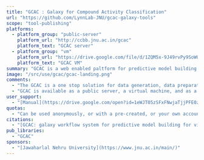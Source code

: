```yaml
---
title: "GCAC : Galaxy for Compound Activity Classification"
url: "https://github.com/LynnLab-JNU/gcac-galaxy-tools"
scope: "tool-publishing"
platforms:
  - platform_group: "public-server"
    platform_url: "http://ccbb.jnu.ac.in/gcac"
    platform_text: "GCAC server"
  - platform_group: "vm"
    platform_url: "https://drive.google.com/file/d/1ZQM5x-9J49rvPy9SoWOrM3Xm1MHZdr1I/view?usp=sharing"
    platform_text: "GCAC VM"
summary: "GCAC is a web enabled paltform for predictive model building using R and caret package for virtual screening."
image: "/src/use/gcac/gcac-landing.png"
comments:
  - "The GCAC is a one stop solution for data generation, data preparation, feature selection, model building, prediction and retrival of potential lead molecules."
  - "GCAC is available as a public server, a virtual machine, and as a [tool suite in the Galaxy Toolshed](https://toolshed.g2.bx.psu.edu/repository?repository_id=351af44ceb587e54)."
user_support:
  - "[Manual](https://drive.google.com/open?id=1eWJT05zSFxFNwjaTjjPFE0zZp6g7fO9mxutRtSbc9zU)"
quotas:
  - "Can be used anonymously, or with a pre-created, or your own account."
citations:
  - "[GCAC: galaxy workflow system for predictive model building for virtual screening](https://doi.org/10.1186/s12859-018-2492-8), Deepak R. Bharti, Anmol J. Hemrom and Andrew M. Lynn. *BMC Bioinformatics* 2019 19 (Suppl 13) :550 doi:10.1186/s12859-018-2492-8"
pub_libraries:
  - "GCAC"  
sponsors:
  - "[Jawaharlal Nehru University](https://www.jnu.ac.in/main/)"
---
```

